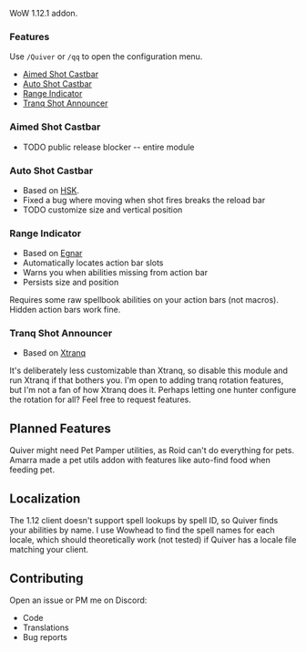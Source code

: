 WoW 1.12.1 addon.

### Features
Use `/Quiver` or `/qq` to open the configuration menu.
- [Aimed Shot Castbar](#aimed-shot-castbar)
- [Auto Shot Castbar](#auto-shot-castbar)
- [Range Indicator](#range-indicator)
- [Tranq Shot Announcer](#tranq-shot-announcer)

### Aimed Shot Castbar
- TODO public release blocker -- entire module

### Auto Shot Castbar
- Based on [HSK](https://github.com/anstellaire/HunterSwissKnife).
- Fixed a bug where moving when shot fires breaks the reload bar
- TODO customize size and vertical position

### Range Indicator
- Based on [Egnar](https://github.com/Medeah/Egnar)
- Automatically locates action bar slots
- Warns you when abilities missing from action bar
- Persists size and position

Requires some raw spellbook abilities on your action bars (not macros). Hidden action bars work fine.

### Tranq Shot Announcer
- Based on [Xtranq](https://github.com/unknauwn/XTranqManager/tree/master)

It's deliberately less customizable than Xtranq, so disable this module and run Xtranq if that bothers you. I'm open to adding tranq rotation features, but I'm not a fan of how Xtranq does it. Perhaps letting one hunter configure the rotation for all? Feel free to request features.

## Planned Features
Quiver might need Pet Pamper utilities, as Roid can't do everything for pets. Amarra made a pet utils addon with features like auto-find food when feeding pet.

## Localization
The 1.12 client doesn't support spell lookups by spell ID, so Quiver finds your abilities by name. I use Wowhead to find the spell names for each locale, which should theoretically work (not tested) if Quiver has a locale file matching your client.

## Contributing
Open an issue or PM me on Discord:
- Code
- Translations
- Bug reports
